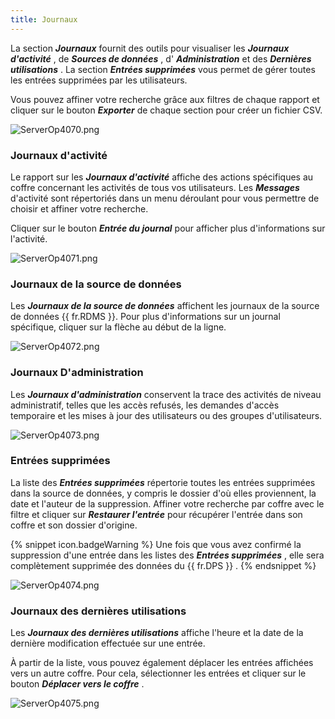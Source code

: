 ```yaml
---
title: Journaux
---
```

La section ***Journaux*** fournit des outils pour visualiser les ***Journaux d'activité*** , de ***Sources de données*** , d' ***Administration*** et des ***Dernières utilisations*** . La section ***Entrées supprimées*** vous permet de gérer toutes les entrées supprimées par les utilisateurs.  

Vous pouvez affiner votre recherche grâce aux filtres de chaque rapport et cliquer sur le bouton ***Exporter*** de chaque section pour créer un fichier CSV.  

![ServerOp4070.png](/img/fr/server/ServerOp4070.png) 

### Journaux d'activité 
Le rapport sur les ***Journaux d'activité*** affiche des actions spécifiques au coffre concernant les activités de tous vos utilisateurs. Les ***Messages*** d'activité sont répertoriés dans un menu déroulant pour vous permettre de choisir et affiner votre recherche.  

Cliquer sur le bouton ***Entrée du journal*** pour afficher plus d'informations sur l'activité.  

![ServerOp4071.png](/img/fr/server/ServerOp4071.png)  

### Journaux de la source de données  

Les ***Journaux de la source de données*** affichent les journaux de la source de données {{ fr.RDMS }}. Pour plus d'informations sur un journal spécifique, cliquer sur la flèche au début de la ligne.  

![ServerOp4072.png](/img/fr/server/ServerOp4072.png) 

### Journaux D'administration 

Les ***Journaux d'administration*** conservent la trace des activités de niveau administratif, telles que les accès refusés, les demandes d'accès temporaire et les mises à jour des utilisateurs ou des groupes d'utilisateurs.  

![ServerOp4073.png](/img/fr/server/ServerOp4073.png) 

### Entrées supprimées  

La liste des ***Entrées supprimées*** répertorie toutes les entrées supprimées dans la source de données, y compris le dossier d'où elles proviennent, la date et l'auteur de la suppression. Affiner votre recherche par coffre avec le filtre et cliquer sur ***Restaurer l'entrée*** pour récupérer l'entrée dans son coffre et son dossier d'origine. 

{% snippet icon.badgeWarning %} 
Une fois que vous avez confirmé la suppression d'une entrée dans les listes des ***Entrées supprimées*** , elle sera complètement supprimée des données du {{ fr.DPS }} . 
{% endsnippet %}
 
![ServerOp4074.png](/img/fr/server/ServerOp4074.png) 

### Journaux des dernières utilisations 

Les ***Journaux des dernières utilisations*** affiche l'heure et la date de la dernière modification effectuée sur une entrée.  

À partir de la liste, vous pouvez également déplacer les entrées affichées vers un autre coffre. Pour cela, sélectionner les entrées et cliquer sur le bouton ***Déplacer vers le coffre*** .  

![ServerOp4075.png](/img/fr/server/ServerOp4075.png) 

